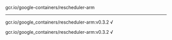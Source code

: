 gcr.io/google-containers/rescheduler-arm 

----
gcr.io/google_containers/rescheduler-arm:v0.3.2 √

gcr.io/google_containers/rescheduler-arm:v0.3.2 √

